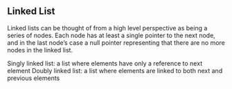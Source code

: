 ## Linked List

Linked lists can be thought of from a high level perspective as being a series of nodes. Each node has at least a single pointer to the next node, and in the last node’s case a null pointer representing that there are no more nodes in the linked list.

Singly linked list: a list where elements have only a reference to next element
Doubly linked list: a list where elements are linked to both next and previous elements
